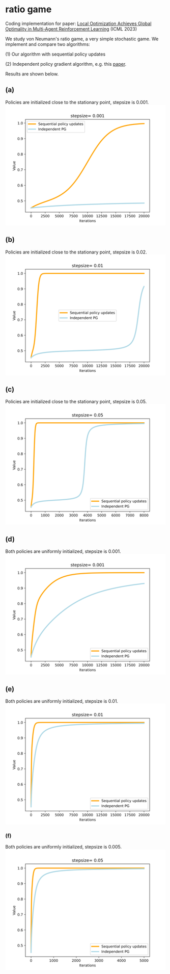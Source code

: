 # ratio game

Coding implementation for paper: [Local Optimization Achieves Global Optimality in Multi-Agent Reinforcement
Learning](https://arxiv.org/abs/2305.04819) (ICML 2023)

We study von Neumann's ratio game, a very simple stochastic game. We implement and compare two algorithms:

(1) Our algorithm with sequential policy updates 

(2) Independent policy gradient algorithm, e.g. this [paper](https://papers.nips.cc/paper/2020/file/3b2acfe2e38102074656ed938abf4ac3-Paper.pdf). 

Results are shown below.

## (a)

Policies are initialized close to the stationary point, stepsize is 0.001.
![image](https://github.com/zhaoyl18/ratio_game/blob/main/stationary/stepsize=0.00.png)

## (b)

Policies are initialized close to the stationary point, stepsize is 0.02.
![image](https://github.com/zhaoyl18/ratio_game/blob/main/stationary/stepsize=0.01.png)

## (c)

Policies are initialized close to the stationary point, stepsize is 0.05.
![image](https://github.com/zhaoyl18/ratio_game/blob/main/stationary/stepsize=0.05.png)

## (d)

Both policies are uniformly initialized, stepsize is 0.001.
![image](https://github.com/zhaoyl18/ratio_game/blob/main/stepsize=0.00.png)

## (e)

Both policies are uniformly initialized, stepsize is 0.01.
![image](https://github.com/zhaoyl18/ratio_game/blob/main/stepsize=0.01.png)

### (f)

Both policies are uniformly initialized, stepsize is 0.005.
![image](https://github.com/zhaoyl18/ratio_game/blob/main/stepsize=0.05.png)
